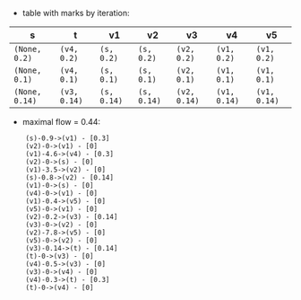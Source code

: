 * table with marks by iteration:

s | t  | v1  | v2  | v3  | v4  | v5 
--- | --- | --- | --- | --- | --- | --- | 
`(None, 0.2)` | `(v4, 0.2)` | `(s, 0.2)` | `(s, 0.2)` | `(v2, 0.2)` | `(v1, 0.2)` | `(v1, 0.2)` | 
`(None, 0.1)` | `(v4, 0.1)` | `(s, 0.1)` | `(s, 0.1)` | `(v2, 0.1)` | `(v1, 0.1)` | `(v1, 0.1)` | 
`(None, 0.14)` | `(v3, 0.14)` | `(s, 0.14)` | `(s, 0.14)` | `(v2, 0.14)` | `(v1, 0.14)` | `(v1, 0.14)` | 

* maximal flow = 0.44:
```
	(s)-0.9->(v1) - [0.3]
	(v2)-0->(v1) - [0]
	(v1)-4.6->(v4) - [0.3]
	(v2)-0->(s) - [0]
	(v1)-3.5->(v2) - [0]
	(s)-0.8->(v2) - [0.14]
	(v1)-0->(s) - [0]
	(v4)-0->(v1) - [0]
	(v1)-0.4->(v5) - [0]
	(v5)-0->(v1) - [0]
	(v2)-0.2->(v3) - [0.14]
	(v3)-0->(v2) - [0]
	(v2)-7.8->(v5) - [0]
	(v5)-0->(v2) - [0]
	(v3)-0.14->(t) - [0.14]
	(t)-0->(v3) - [0]
	(v4)-0.5->(v3) - [0]
	(v3)-0->(v4) - [0]
	(v4)-0.3->(t) - [0.3]
	(t)-0->(v4) - [0]
```

